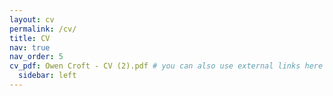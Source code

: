 ```yaml
---
layout: cv
permalink: /cv/
title: CV
nav: true
nav_order: 5
cv_pdf: Owen Croft - CV (2).pdf # you can also use external links here
  sidebar: left
---
```

